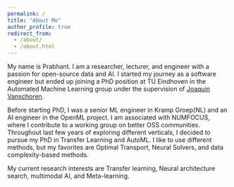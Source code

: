 ```yaml
---
permalink: /
title: "About Me"
author_profile: true
redirect_from: 
  - /about/
  - /about.html
---
```


My name is Prabhant. I am a researcher, lecturer, and engineer with a passion for open-source data and AI. I started my journey as a software engineer but ended up joining a PhD position at TU Eindhoven in the Automated Machine Learning group under the supervision of [Joaquin Vanschoren](https://joaquinvanschoren.github.io/home/). 

Before starting PhD, I was a senior ML engineer in Kramp Groep(NL) and an AI engineer in the OpenML project. I am associated with NUMFOCUS, where I contribute to a working group on better OSS communities. Throughout last few years of exploring different verticals, I decided to pursue my PhD in Transfer Learning and AutoML. I like to use different methods, but my favorites are Optimal Transport, Neural Solvers, and data complexity-based methods. 

My current research interests are Transfer learning, Neural architecture search, multimodal AI, and Meta-learning. 









